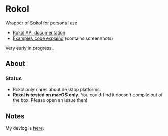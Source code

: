 # Rokol

Wrapper of [Sokol](https://github.com/floooh/sokol) for personal use

* [Rokol API documentation](https://docs.rs/rokol/latest/rokol/)
* [Examples code explaind](https://toyboot4e.github.io/rokol) (contains screenshots)

Very early in progress..

## About

### Status

* Rokol only cares about desktop platforms.
* **Rokol is tested on macOS only**. You could find it doesn't compile out of the box. Please open an issue then!

## Notes

My devlog is [here](https://github.com/toyboot4e/rokol/blob/master/devlog.adoc).

